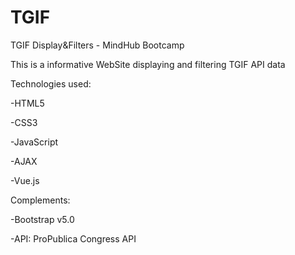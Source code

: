 # TGIF
TGIF Display&amp;Filters - MindHub Bootcamp

This is a informative WebSite displaying and filtering TGIF API data

Technologies used:

-HTML5

-CSS3

-JavaScript

-AJAX

-Vue.js


Complements:

-Bootstrap v5.0

-API: ProPublica Congress API
